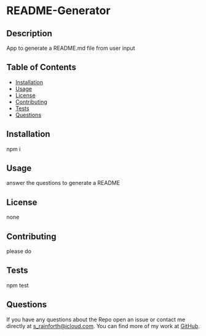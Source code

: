 # README-Generator


  ## Description    
  App to generate a README.md file from user input
    
  ## Table of Contents
  
  - [Installation](#installation)
  - [Usage](#usage)
  - [License](#license)
  - [Contributing](#contributing)
  - [Tests](#tests)
  - [Questions](#questions)
  
  ## Installation
  npm i

  ## Usage
  answer the questions to generate a README

  ## License
  none

  ## Contributing
  please do

  ## Tests
  npm test

  ## Questions
  If you have any questions about the Repo open an issue or contact me directly at [s_rainforth@icloud.com](s_rainforth@icloud.com). You can find more of my work at [GitHub](https://github.com/Meisterstu).
